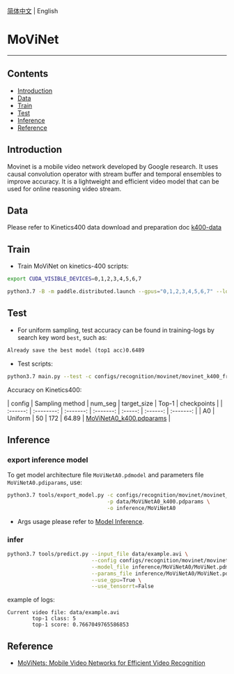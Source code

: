 [简体中文](../../../zh-CN/model_zoo/recognition/movinet.md) | English

# MoViNet

---
## Contents

- [Introduction](#Introduction)
- [Data](#Data)
- [Train](#Train)
- [Test](#Test)
- [Inference](#Inference)
- [Reference](#Reference)

## Introduction

Movinet is a mobile video network developed by Google research. It uses causal convolution operator with stream buffer and temporal ensembles to improve accuracy. It is a lightweight and efficient video model that can be used for online reasoning video stream.


## Data

Please refer to Kinetics400 data download and preparation doc [k400-data](../../dataset/K400.md)


## Train

- Train MoViNet on kinetics-400 scripts:

```bash
export CUDA_VISIBLE_DEVICES=0,1,2,3,4,5,6,7

python3.7 -B -m paddle.distributed.launch --gpus="0,1,2,3,4,5,6,7" --log_dir=log_movinet main.py --validate -c configs/recognition/movinet/movinet_k400_frame.yaml
```

## Test

- For uniform sampling, test accuracy can be found in training-logs by search key word `best`, such as:

```txt
Already save the best model (top1 acc)0.6489
```

- Test scripts:

```bash
python3.7 main.py --test -c configs/recognition/movinet/movinet_k400_frame.yaml -w output/MoViNet/MoViNet_best.pdparams
```


Accuracy on Kinetics400:

| config | Sampling method | num_seg | target_size | Top-1 | checkpoints |
| :------: | :--------: | :-------: | :-------: | :-----: | :------: | :-------: |
| A0 | Uniform | 50 | 172  | 64.89 | [MoViNetA0_k400.pdparams](https://videotag.bj.bcebos.com/PaddleVideo-release2.3/MoViNetA0_k400.pdparams)  |

## Inference

### export inference model

 To get model architecture file `MoViNetA0.pdmodel` and parameters file `MoViNetA0.pdiparams`, use:

```bash
python3.7 tools/export_model.py -c configs/recognition/movinet/movinet_k400_frame.yaml \
                                -p data/MoViNetA0_k400.pdparams \
                                -o inference/MoViNetA0
```

- Args usage please refer to [Model Inference](https://github.com/PaddlePaddle/PaddleVideo/blob/release/2.0/docs/zh-CN/start.md#2-%E6%A8%A1%E5%9E%8B%E6%8E%A8%E7%90%86).

### infer

```bash
python3.7 tools/predict.py --input_file data/example.avi \
                           --config configs/recognition/movinet/movinet_k400_frame.yaml \
                           --model_file inference/MoViNetA0/MoViNet.pdmodel \
                           --params_file inference/MoViNetA0/MoViNet.pdiparams \
                           --use_gpu=True \
                           --use_tensorrt=False
```

example of logs:

```
Current video file: data/example.avi
        top-1 class: 5
        top-1 score: 0.7667049765586853
```

## Reference

- [MoViNets: Mobile Video Networks for Efficient Video Recognition](https://arxiv.org/abs/2103.11511)
